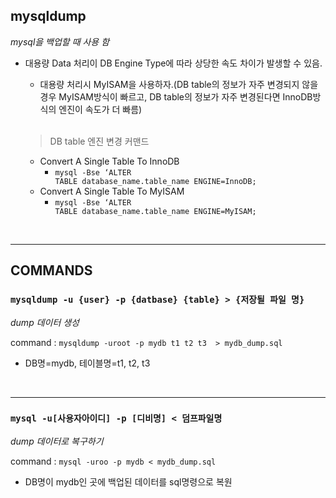 ## mysqldump
*mysql을 백업할 때 사용 함*
- 대용량 Data 처리이 DB Engine Type에 따라 상당한 속도 차이가 발생할 수 있음.
    - 대용량 처리시 MyISAM을 사용하자.(DB table의 정보가 자주 변경되지 않을 경우 MyISAM방식이 빠르고, DB table의 정보가 자주 변경된다면 InnoDB방식의 엔진이 속도가 더 빠름)
    <br><br>

    > DB table 엔진 변경 커맨드

    - Convert A Single Table To InnoDB
        - `mysql -Bse ‘ALTER TABLE database_name.table_name ENGINE=InnoDB;`
    - Convert A Single Table To MyISAM
        - `mysql -Bse ‘ALTER TABLE database_name.table_name ENGINE=MyISAM;`


<br>
<hr>

## COMMANDS
### `mysqldump -u {user} -p {datbase} {table} > {저장될 파일 명}`
*dump 데이터 생성*

command : `mysqldump -uroot -p mydb t1 t2 t3  > mydb_dump.sql `

- DB명=mydb, 테이블명=t1, t2, t3 

<br>
<hr>

### `mysql -u[사용자아이디] -p [디비명] < 덤프파일명`
*dump 데이터로 복구하기*

command : `mysql -uroo -p mydb < mydb_dump.sql`
- DB명이 mydb인 곳에 백업된 데이터를 sql명령으로 복원 